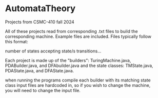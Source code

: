 # AutomataTheory
Projects from CSMC-410 fall 2024

All of these projects read from corresponding .txt files to build the corresponding machine. 
Example files are included. 
Files typically follow this format:

number of states
accepting state/s
transitions...

Each project is made up of the "builders": TuringMachine.java, PDABuilder.java, and DFAbuilder.java
and the state classes: TMState.java, PDAState.java, and DFAState.java.

when running the programs compile each builder with its matching state class
input files are hardcoded in, so if you wish to change the machine, you will need to change the input file.



